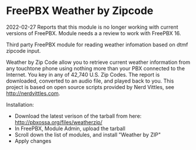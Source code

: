 FreePBX Weather by Zipcode
==========================

2022-02-27 Reports that this module is no longer working with current versions of FreePBX. Module needs a a review to work with FreePBX 16.

Third party FreePBX module for reading weather infomation based on dtmf zipcode input.

Weather by Zip Code allow you to retrieve current weather information from any touchtone phone using nothing more than your PBX connected to the Internet. You key in any of 42,740 U.S. Zip Codes. The report is downloaded, converted to an audio file, and played back to you. This project is based on open source scripts provided by Nerd Vittles, see http://nerdvittles.com.

Installation:
* Download the latest verison of the tarball from here: http://pbxossa.org/files/weatherzip/
* In FreePBX, Module Admin, upload the tarball
* Scroll down the list of modules, and install "Weather by ZIP"
* Apply changes
